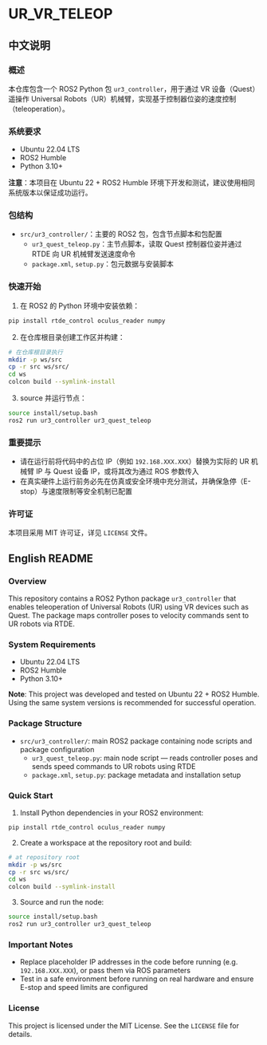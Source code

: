 # UR_VR_TELEOP

## 中文说明

### 概述
本仓库包含一个 ROS2 Python 包 `ur3_controller`，用于通过 VR 设备（Quest）遥操作 Universal Robots（UR）机械臂，实现基于控制器位姿的速度控制（teleoperation）。

### 系统要求
- Ubuntu 22.04 LTS
- ROS2 Humble
- Python 3.10+

**注意**：本项目在 Ubuntu 22 + ROS2 Humble 环境下开发和测试，建议使用相同系统版本以保证成功运行。

### 包结构
- `src/ur3_controller/`：主要的 ROS2 包，包含节点脚本和包配置
  - `ur3_quest_teleop.py`：主节点脚本，读取 Quest 控制器位姿并通过 RTDE 向 UR 机械臂发送速度命令
  - `package.xml`, `setup.py`：包元数据与安装脚本

### 快速开始
1) 在 ROS2 的 Python 环境中安装依赖：

```bash
pip install rtde_control oculus_reader numpy
```

2) 在仓库根目录创建工作区并构建：

```bash
# 在仓库根目录执行
mkdir -p ws/src
cp -r src ws/src/
cd ws
colcon build --symlink-install
```

3) source 并运行节点：

```bash
source install/setup.bash
ros2 run ur3_controller ur3_quest_teleop
```

### 重要提示
- 请在运行前将代码中的占位 IP（例如 `192.168.XXX.XXX`）替换为实际的 UR 机械臂 IP 与 Quest 设备 IP，或将其改为通过 ROS 参数传入
- 在真实硬件上运行前务必先在仿真或安全环境中充分测试，并确保急停（E-stop）与速度限制等安全机制已配置

### 许可证
本项目采用 MIT 许可证，详见 `LICENSE` 文件。

## English README

### Overview
This repository contains a ROS2 Python package `ur3_controller` that enables teleoperation of Universal Robots (UR) using VR devices such as Quest. The package maps controller poses to velocity commands sent to UR robots via RTDE.

### System Requirements
- Ubuntu 22.04 LTS
- ROS2 Humble
- Python 3.10+

**Note**: This project was developed and tested on Ubuntu 22 + ROS2 Humble. Using the same system versions is recommended for successful operation.

### Package Structure
- `src/ur3_controller/`: main ROS2 package containing node scripts and package configuration
  - `ur3_quest_teleop.py`: main node script — reads controller poses and sends speed commands to UR robots using RTDE
  - `package.xml`, `setup.py`: package metadata and installation setup

### Quick Start
1) Install Python dependencies in your ROS2 environment:

```bash
pip install rtde_control oculus_reader numpy
```

2) Create a workspace at the repository root and build:

```bash
# at repository root
mkdir -p ws/src
cp -r src ws/src/
cd ws
colcon build --symlink-install
```

3) Source and run the node:

```bash
source install/setup.bash
ros2 run ur3_controller ur3_quest_teleop
```

### Important Notes
- Replace placeholder IP addresses in the code before running (e.g. `192.168.XXX.XXX`), or pass them via ROS parameters
- Test in a safe environment before running on real hardware and ensure E-stop and speed limits are configured

### License
This project is licensed under the MIT License. See the `LICENSE` file for details.
